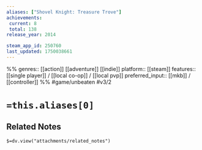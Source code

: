 ```yaml
---
aliases: ["Shovel Knight: Treasure Trove"]
achievements:
 current: 8
 total: 138
release_year: 2014

steam_app_id: 250760
last_updated: 1750038661
---
```

%%
genres:: [[action]] [[adventure]] [[indie]]
platform:: [[steam]]
features:: [[single player]] / [[local co-op]] / [[local pvp]]
preferred_input:: [[mkb]] / [[controller]]
%%
#game/unbeaten
#v3/2

# `=this.aliases[0]`
## Related Notes
`$=dv.view("attachments/related_notes")`